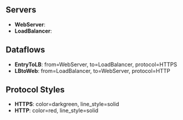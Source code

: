 ## Servers
- **WebServer**:
- **LoadBalancer**:

## Dataflows
- **EntryToLB**: from=WebServer, to=LoadBalancer, protocol=HTTPS
- **LBtoWeb**: from=LoadBalancer, to=WebServer, protocol=HTTP

## Protocol Styles
- **HTTPS**: color=darkgreen, line_style=solid
- **HTTP**: color=red, line_style=solid
